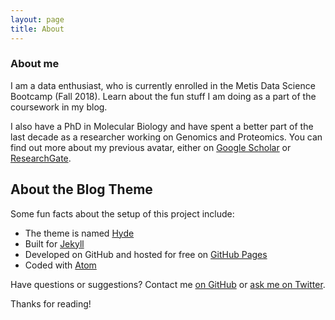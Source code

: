 ```yaml
---
layout: page
title: About
---
```

### About me

I am a data enthusiast, who is currently enrolled in the Metis Data Science Bootcamp (Fall 2018). Learn about the fun stuff I am doing as a part of the coursework in my blog.

I also have a PhD in Molecular Biology and have spent a better part of the last decade as a researcher working on Genomics and Proteomics. You can find out more about my previous avatar, either on [Google Scholar](https://scholar.google.com/citations?view_op=list_works&hl=en&user=noNcuOoAAAAJ) or [ResearchGate](https://www.researchgate.net/profile/Swaminathan_Venkatesh).


## About the Blog Theme

Some fun facts about the setup of this project include:

* The theme is named [Hyde](http://hyde.getpoole.com)
* Built for [Jekyll](http://jekyllrb.com)
* Developed on GitHub and hosted for free on [GitHub Pages](https://pages.github.com)
* Coded with [Atom](http://sublimetext.com)


Have questions or suggestions? Contact me [on GitHub](https://github.com/swv293) or [ask me on Twitter](https://twitter.com/swv293).

Thanks for reading!
